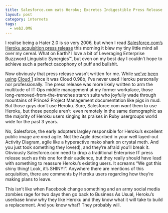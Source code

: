 ```yaml
---
title: Salesforce.com eats Heroku; Excretes Indigestible Press Release
layout: post
category: internets
tags:
  - web2.0MG
---
```

I realise being a Hater 2.0 is so very 2006, but when I read [Salesforce.com’s Heroku acquisition press release][1] this morning it blew my tiny little mind all over my cereal. What on Earth? I love a bit of Leveraging Enterprise Buzzword Linguistic Synergies™, but even on my best day I couldn’t hope to achieve such a perfect cacophony of puff and bullshit.

Now obviously that press release wasn’t written for me. While [we’ve][2] [been][3] [using][4] [Cloud 1][5] since it was Cloud 0.98b, I’ve never used Heroku personally nor professionally. The press release was more likely written to arm the multitude of IT Ops middle management at my former workplace, those long-removed-from-the-trenches starch suits who joyfully wade through mountains of Prince2 Project Management documentation like pigs in mud. But those guys don’t use Heroku. Sure, Salesforce.com *want* them to use Heroku, but those people aren’t  even remotely in the same demographic as the majority of Heroku users singing its praises in Ruby usergroups world wide for the past 3 years.

No, Salesforce, the early adopters largley responsible for Heroku’s excellent public image are *mad* agile. Not the Agile described in your well layed-out Activity Diagram, agile like a hyperactive mako shark on crystal meth. And you just took something they love(d), and they’re afraid you’ll break it. Obviously Salesforce.com need to drop a traditional Enterprise IT press release such as this one for their audience, but they really should have lead with something to reassure Heroku’s existing users. It screams “We got this shiny thing! Look, it’s SHINY!”. Anywhere there are mentions of this acquisition, there are comments by Heroku users regarding how they’re making plans to leave.

This isn’t like when Facebook change something and an army social media zombies rage for two days then go back to Business As Usual, Heroku’s userbase know why they like Heroku and they know what it will take to build a replacement. And you know what? They probably will.

 [1]: http://www.prnewswire.com/news-releases/salesforcecom-signs-definitive-agreement-to-acquire-heroku-111513604.html
 [2]: https://flippa.com/
 [3]: http://www.sitepoint.com/
 [4]: http://99designs.com/
 [5]: http://aws.amazon.com/
